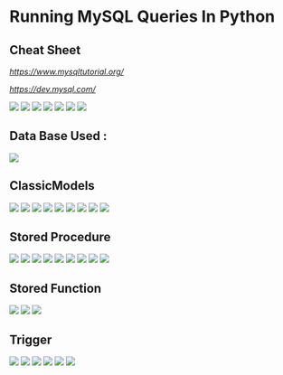 
# Running MySQL Queries In Python
## Cheat Sheet

<i>

https://www.mysqltutorial.org/

https://dev.mysql.com/
</i>

<img src ="https://i.postimg.cc/xCw6jT2H/1.jpg">

<img src ="https://i.postimg.cc/k440R5zp/2.jpg">

<img src ="https://i.postimg.cc/XNZvTNqL/3.jpg">

<img src ="https://i.postimg.cc/BnCZxX7S/4.jpg">

<img src ="https://i.postimg.cc/1RMKYHgw/5.jpg">

<img src ="https://i.postimg.cc/zXBkmgWM/6.jpg">

<img src ="https://i.postimg.cc/MHG18CcR/7.jpg">

## Data Base Used : 


![](https://i.ytimg.com/vi/vzU7hLK6jcc/mqdefault.jpg)

## ClassicModels

<img src ="https://i.postimg.cc/nh5qdWWd/Untitled.png">

<img src ="https://i.postimg.cc/Kz7L888V/Screenshot-4.png">

<img src ="https://i.postimg.cc/NfCXMVQg/Screenshot-5.png">

<img src ="https://i.postimg.cc/yYRDdTgX/Screenshot-6.png">

<img src ="https://i.postimg.cc/fL4WSV3t/Screenshot-7.png">

<img src ="https://i.postimg.cc/vmhXcV2X/Screenshot-8.png">

<img src ="https://i.postimg.cc/D0vSmSDQ/Screenshot-9.png">

<img src ="https://i.postimg.cc/RZsx271p/Screenshot-1.png">

<img src ="https://i.postimg.cc/VsWLsHjd/Screenshot-4.png">

## Stored Procedure

<img src ="https://i.postimg.cc/RZnQDssZ/Screenshot-4.png">

<img src ="https://i.postimg.cc/Kjw37Fyr/Screenshot-1.png">

<img src ="https://i.postimg.cc/HWXccrZj/Screenshot-2.png">

<img src ="https://i.postimg.cc/8cLgwQJg/Screenshot-4.png">

<img src ="https://i.postimg.cc/1RdKrVsS/Screenshot-3.png">

<img src ="https://i.postimg.cc/nzd63Whp/Screenshot-5.png">

<img src ="https://i.postimg.cc/yx8nb6rb/Screenshot-6.png">

<img src ="https://i.postimg.cc/Vk0SFy4B/Screenshot-7.png">

<img src ="https://i.postimg.cc/dQRrYP1h/Screenshot-2.png">

## Stored Function

<img src ="https://i.postimg.cc/5yD4nymG/Screenshot-1.png">

<img src ="https://i.postimg.cc/zvGWT2gJ/Screenshot-3.png">

<img src ="https://i.postimg.cc/SN5TNCBX/Screenshot-4.png">

## Trigger

<img src ="https://i.postimg.cc/rpY9ytZn/Screenshot-5.png">

<img src ="https://i.postimg.cc/Px0Jqtjn/Screenshot-6.png">

<img src ="https://i.postimg.cc/8CVqN93X/Screenshot-7.png">

<img src ="https://i.postimg.cc/J7kmJnpK/Screenshot-1.png">

<img src ="https://i.postimg.cc/02RgdLn7/Screenshot-2.png">

<img src ="https://i.postimg.cc/wv4wCK8x/Screenshot-1.png">

